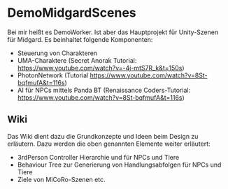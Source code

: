 # DemoMidgardScenes
Bei mir heißt es DemoWorker. Ist aber das Hauptprojekt für Unity-Szenen für Midgard. Es beinhaltet folgende Komponenten:

* Steuerung von Charakteren 
* UMA-Charaktere (Secret Anorak Tutorial: https://www.youtube.com/watch?v=-4j-mtS7R_k&t=150s)
* PhotonNetwork (Tutorial https://www.youtube.com/watch?v=8St-bqfmufA&t=116s)
* AI für NPCs mittels Panda BT (Renaissance Coders-Tutorial: https://www.youtube.com/watch?v=8St-bqfmufA&t=116s)

## Wiki
Das Wiki dient dazu die Grundkonzepte und Ideen beim Design zu erläutern. Dazu werden die oben genannten Elemente weiter erläutert:

* 3rdPerson Controller Hierarchie und für NPCs und Tiere
* Behaviour Tree zur Generierung von Handlungsabfolgen für NPCs und Tiere
* Ziele von MiCoRo-Szenen etc.
